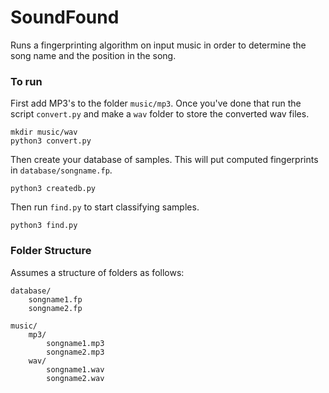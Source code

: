 # SoundFound

Runs a fingerprinting algorithm on input music in order to determine the song name and the position in the song.


### To run

First add MP3's to the folder `music/mp3`. Once you've done that run the script `convert.py` and make a `wav` folder to store the converted wav files.

	mkdir music/wav
	python3 convert.py

Then create your database of samples. This will put computed fingerprints in `database/songname.fp`.

	python3 createdb.py

Then run `find.py` to start classifying samples.

	python3 find.py


### Folder Structure
Assumes a structure of folders as follows:

	database/
		songname1.fp
		songname2.fp

	music/
		mp3/
			songname1.mp3
			songname2.mp3
		wav/
			songname1.wav
			songname2.wav

